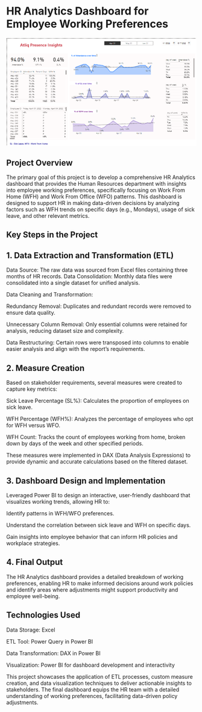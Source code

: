 # HR Analytics Dashboard for Employee Working Preferences

![Dashboard](https://github.com/aravindp2024/HR_Data_Analytics/blob/main/Presence_Insights.png)


## Project Overview

The primary goal of this project is to develop a comprehensive HR Analytics dashboard that provides the Human Resources department with insights into employee working preferences, specifically focusing on Work From Home (WFH) and Work From Office (WFO) patterns. This dashboard is designed to support HR in making data-driven decisions by analyzing factors such as WFH trends on specific days (e.g., Mondays), usage of sick leave, and other relevant metrics.

## Key Steps in the Project

## 1. Data Extraction and Transformation (ETL)

Data Source: The raw data was sourced from Excel files containing three months of HR records.
Data Consolidation: Monthly data files were consolidated into a single dataset for unified analysis.

Data Cleaning and Transformation:

Redundancy Removal: Duplicates and redundant records were removed to ensure data quality.

Unnecessary Column Removal: Only essential columns were retained for analysis, reducing dataset size and complexity.

Data Restructuring: Certain rows were transposed into columns to enable easier analysis and align with the report’s requirements.

## 2. Measure Creation

Based on stakeholder requirements, several measures were created to capture key metrics:

Sick Leave Percentage (SL%): Calculates the proportion of employees on sick leave.

WFH Percentage (WFH%): Analyzes the percentage of employees who opt for WFH versus WFO.

WFH Count: Tracks the count of employees working from home, broken down by days of the week and other specified periods.

These measures were implemented in DAX (Data Analysis Expressions) to provide dynamic and accurate calculations based on the filtered dataset.

## 3. Dashboard Design and Implementation

Leveraged Power BI to design an interactive, user-friendly dashboard that visualizes working trends, allowing HR to:

Identify patterns in WFH/WFO preferences.

Understand the correlation between sick leave and WFH on specific days.

Gain insights into employee behavior that can inform HR policies and workplace strategies.

## 4. Final Output
The HR Analytics dashboard provides a detailed breakdown of working preferences, enabling HR to make informed decisions around work policies and identify areas where adjustments might support productivity and employee well-being.

## Technologies Used

Data Storage: Excel

ETL Tool: Power Query in Power BI

Data Transformation: DAX in Power BI

Visualization: Power BI for dashboard development and interactivity


This project showcases the application of ETL processes, custom measure creation, and data visualization techniques to deliver actionable insights to stakeholders. The final dashboard equips the HR team with a detailed understanding of working preferences, facilitating data-driven policy adjustments.
